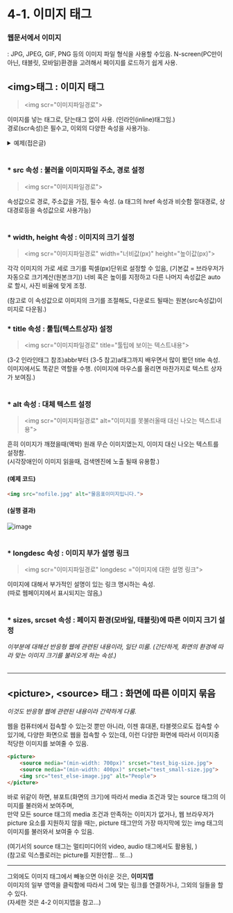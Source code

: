 # 4-1. 이미지 태그
### 웹문서에서 이미지
: JPG, JPEG, GIF, PNG 등의 이미지 파일 형식을 사용할 수있음.
N-screen(PC만이 아닌, 태블릿, 모바일)환경을 고려해서 페이지를 로드하기 쉽게 사용.

## \<img>태그 : 이미지 태그
> \<img scr="이미지파일경로">

이미지를 넣는 태그로, 닫는태그 없이 사용. (인라인(inline)태그임.)  
경로(scr속성)은 필수고, 이외의 다양한 속성을 사용가능.

<details>
  <summary>예제(접은글)</summary>
  
  ### 예제코드
  ```html
  <img src="https://cdn.pixabay.com/photo/2018/01/17/09/12/sunset-3087790__340.jpg">
  ```

  ### 실행결과
  ![img태그예제](https://user-images.githubusercontent.com/48408417/77617856-77822d00-6f78-11ea-9ae1-40bf2969dcfb.png)
</details>
<br>  
        
### * src 속성 : 불러올 이미지파일 주소, 경로 설정
> \<img scr="이미지파일경로">

속성값으로 경로, 주소값을 가짐, 필수 속성.
(a 태그의 href 속성과 비슷함 절대경로, 상대경로등을 속성값으로 사용가능)  
<br>

### * width, height 속성 : 이미지의 크기 설정 
> \<img scr="이미지파일경로" width="너비값(px)" height="높이값(px)">  

각각 이미지의 가로 세로 크기를 픽셀(px)단위로 설정할 수 있음, (기본값 = 브라우저가 자동으로 크기계산(원본크기))
너비 혹은 높이를 지정하고 다른 나머지 속성값은 auto로 할시, 사진 비율에 맞게 조정.  

(참고로 이 속성값으로 이미지의 크기를 조절해도, 다운로드 될때는 원본(src속성값)이미지로 다운됨.)
<br>

### * title 속성 : 툴팁(텍스트상자) 설정
> \<img scr="이미지파일경로" title="툴팁에 보이는 텍스트내용">

(3-2 인라인태그 참조)abbr부터 (3-5 참고)a태그까지 배우면서 많이 봤던 title 속성.  
이미지에서도 똑같은 역할을 수행. (이미지에 마우스를 올리면 마찬가지로 텍스트 상자가 보여짐.)  
<br>

### * alt 속성 : 대체 텍스트 설정
> \<img scr="이미지파일경로" alt="이미지를 못불러올때 대신 나오는 텍스트내용">

흔히 이미지가 깨졌을때(액박) 원래 무슨 이미지였는지, 이미지 대신 나오는 텍스트를 설정함.  
(시각장애인이 이미지 읽을때, 검색엔진에 노출 될때 유용함.)

#### (예제 코드)
```html
<img src="nofile.jpg" alt="물음표이미지입니다.">
```
#### (실행 결과)
![image](https://user-images.githubusercontent.com/48408417/77619193-0abc6200-6f7b-11ea-94cb-21d46dc1f40b.png)  
<br>

### * longdesc 속성 : 이미지 부가 설명 링크
> \<img scr="이미지파일경로" longdesc ="이미지에 대한 설명 링크">

이미지에 대해서 부가적인 설명이 있는 링크 명시하는 속성.  
(따로 웹페이지에서 표시되지는 않음,)  
<br>

### * sizes, srcset 속성 : 페이지 환경(모바일, 태블릿)에 따른 이미지 크기 설정

*이부분에 대해선 반응형 웹에 관련된 내용이라, 일단 미룸. (간단하게, 화면의 환경에 따라 맞는 이미지 크기를 불러오게 하는 속성.)*  
<br>

***

## \<picture>, \<source> 태그 : 화면에 따른 이미지 묶음
*이것도 반응형 웹에 관련된 내용이라 간략하게 다룸.*

웹을 컴퓨터에서 접속할 수 있는것 뿐만 아니라, 이젠 휴대폰, 타블렛으로도 접속할 수 있기에, 다양한 화면으로 웹을 접속할 수 있는데, 이런 다양한 화면에 따라서 이미지중 적당한 이미지를 보여줄 수 있음. 

```html
<picture>
    <source media="(min-width: 700px)" srcset="test_big-size.jpg">
    <source media="(min-width: 400px)" srcset="test_small-size.jpg">
    <img src="test_else-image.jpg" alt="People">
</picture>
```
바로 위같이 하면, 뷰포트(화면의 크기)에 따라서 media 조건과 맞는 source 태그의 이미지를 불러와서 보여주며,   
만약 모든 source 태그의 media 조건과 만족하는 이미지가 없거나, 웹 브라우저가 picture 요소를 지원하지 않을 때는, picture 태그안의 가장 마지막에 있는 img 태그의 이미지를 불러와서 보여줄 수 있음.

(여기서의 source 태그는 멀티미디어의 video, audio 태그에서도 활용됨, )  
(참고로 익스플로러는 picture를 지원안함... 또...)

***

그외에도 이미지 태그에서 빼놓으면 아쉬운 것은, **이미지맵**  
이미지의 일부 영역을 클릭함에 따라서 그에 맞는 링크를 연결하거나, 그외의 일들을 할 수 있다.  
(자세한 것은 4-2 이미지맵을 참고...)

